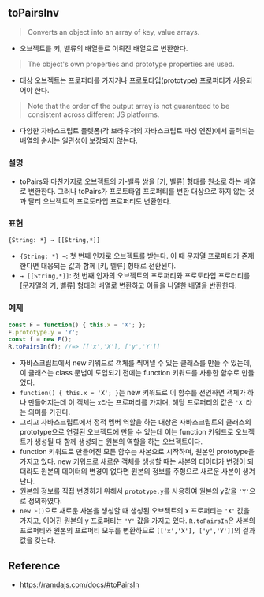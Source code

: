 ## toPairsInv
> Converts an object into an array of key, value arrays.
- 오브젝트를 키, 벨류의 배열들로 이뤄진 배열으로 변환한다.

> The object's own properties and prototype properties are used.
- 대상 오브젝트는 프로퍼티를 가지거나 프로토타입(prototype) 프로퍼티가 사용되어야 한다.

> Note that the order of the output array is not guaranteed to be consistent across different JS platforms.
- 다양한 자바스크립트 플렛폼(각 브라우저의 자바스크립트 파싱 엔진)에서 출력되는 배열의 순서는 일관성이 보장되지 않는다.

### 설명
- toPairs와 마찬가지로 오브젝트의 키-밸류 쌍을 [키, 벨류] 형태를 원소로 하는 배열로 변환한다. 그러나 toPairs가 프로토타입 프로퍼티를 변환 대상으로 하지 않는 것과 달리 오브젝트의 프로토타입 프로퍼티도 변환한다.

### 표현
```
{String: *} → [[String,*]]
```
- `{String: *} →`: 첫 번째 인자로 오브젝트를 받는다. 이 때 문자열 프로퍼티가 존재한다면 대응되는 값과 함께 [키, 벨류] 형태로 전환된다.
- `→ [[String,*]]`: 첫 번째 인자의 오브젝트의 프로퍼티와 프로토타입 프로터티를 [문자열의 키, 벨류] 형태의 배열로 변환하고 이들을 나열한 배열을 반환한다.

### 예제
```js
const F = function() { this.x = 'X'; };
F.prototype.y = 'Y';
const f = new F();
R.toPairsIn(f); //=> [['x','X'], ['y','Y']]
```
- 자바스크립트에서 new 키워드로 객체를 찍어낼 수 있는 클래스를 만들 수 있는데, 이 클래스는 class 문법이 도입되기 전에는 function 키워드를 사용한 함수로 만들었다.
- `function() { this.x = 'X'; }`는 new 키워드로 이 함수를 선언하면 객체가 하나 만들어지는데 이 객체는 `x`라는 프로퍼티를 가지며, 해당 프로퍼티의 값은 `'X'`라는 의미를 가진다.
- 그리고 자바스크립트에서 정적 멤버 역할을 하는 대상은 자바스크립트의 클래스의 prototype으로 연결된 오브젝트에 만들 수 있는데 이는 function 키워드로 오브젝트가 생성될 때 함께 생성되는 원본의 역할을 하는 오브젝트이다.
- function 키워드로 만들어진 모든 함수는 사본으로 시작하며, 원본인 prototype을 가지고 있다. new 키워드로 새로운 객체를 생성할 때는 사본의 데이터가 변경이 되더라도 원본의 데이터의 변경이 없다면 원본의 정보를 주형으로 새로운 사본이 생겨난다.
- 원본의 정보를 직접 변경하기 위해서 `prototype.y`를 사용하여 원본의 y값을 `'Y'`으로 정의하였다.
- `new F()`으로 새로운 사본을 생성할 때 생성된 오브젝트의 x 프로퍼티는 `'X'` 값을 가지고, 이어진 원본의 y 프로퍼티는 `'Y'` 값을 가지고 있다. `R.toPairsIn`은 사본의 프로퍼티와 원본의 프로퍼티 모두를 변환하므로 `[['x','X'], ['y','Y']]`의 결과값을 갖는다.

## Reference
- https://ramdajs.com/docs/#toPairsIn
